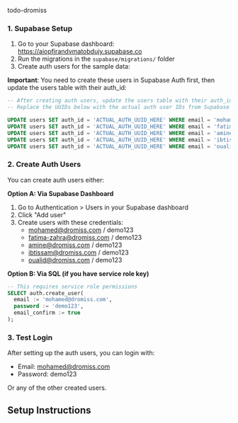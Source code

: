 todo-dromiss

### 1. Supabase Setup

1. Go to your Supabase dashboard: https://aiopfirandvmatobdujy.supabase.co
2. Run the migrations in the `supabase/migrations/` folder
3. Create auth users for the sample data:

**Important**: You need to create these users in Supabase Auth first, then update the users table with their auth_id:

```sql
-- After creating auth users, update the users table with their auth_ids
-- Replace the UUIDs below with the actual auth user IDs from Supabase Auth

UPDATE users SET auth_id = 'ACTUAL_AUTH_UUID_HERE' WHERE email = 'mohamed@dromiss.com';
UPDATE users SET auth_id = 'ACTUAL_AUTH_UUID_HERE' WHERE email = 'fatima-zahra@dromiss.com';
UPDATE users SET auth_id = 'ACTUAL_AUTH_UUID_HERE' WHERE email = 'amine@dromiss.com';
UPDATE users SET auth_id = 'ACTUAL_AUTH_UUID_HERE' WHERE email = 'ibtissam@dromiss.com';
UPDATE users SET auth_id = 'ACTUAL_AUTH_UUID_HERE' WHERE email = 'oualid@dromiss.com';
```

### 2. Create Auth Users

You can create auth users either:

**Option A: Via Supabase Dashboard**
1. Go to Authentication > Users in your Supabase dashboard
2. Click "Add user"
3. Create users with these credentials:
   - mohamed@dromiss.com / demo123
   - fatima-zahra@dromiss.com / demo123
   - amine@dromiss.com / demo123
   - ibtissam@dromiss.com / demo123
   - oualid@dromiss.com / demo123

**Option B: Via SQL (if you have service role key)**
```sql
-- This requires service role permissions
SELECT auth.create_user(
  email := 'mohamed@dromiss.com',
  password := 'demo123',
  email_confirm := true
);
```

### 3. Test Login

After setting up the auth users, you can login with:
- Email: mohamed@dromiss.com
- Password: demo123

Or any of the other created users.
## Setup Instructions